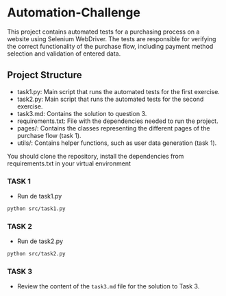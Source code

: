 # Automation-Challenge

This project contains automated tests for a purchasing process on a website using Selenium WebDriver. The tests are responsible for verifying the correct functionality of the purchase flow, including payment method selection and validation of entered data.

## Project Structure

-   task1.py: Main script that runs the automated tests for the first exercise.
-   task2.py: Main script that runs the automated tests for the second exercise.
-   task3.md: Contains the solution to question 3.
-   requirements.txt: File with the dependencies needed to run the project.
-   pages/: Contains the classes representing the different pages of the purchase flow (task 1).
-   utils/: Contains helper functions, such as user data generation (task 1).

You should clone the repository, install the dependencies from requirements.txt in your virtual environment

### TASK 1

-   Run de task1.py

```bash
python src/task1.py
```

### TASK 2

-   Run de task2.py

```bash
python src/task2.py
```

### TASK 3

-   Review the content of the `task3.md` file for the solution to Task 3.
